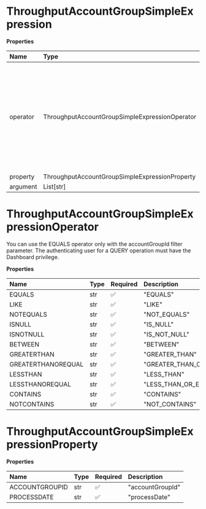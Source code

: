 # ThroughputAccountGroupSimpleExpression

**Properties**

| Name     | Type                                           | Required | Description                                                                                                                                                     |
| :------- | :--------------------------------------------- | :------- | :-------------------------------------------------------------------------------------------------------------------------------------------------------------- |
| operator | ThroughputAccountGroupSimpleExpressionOperator | ✅       | You can use the EQUALS operator only with the accountGroupId filter parameter. The authenticating user for a QUERY operation must have the Dashboard privilege. |
| property | ThroughputAccountGroupSimpleExpressionProperty | ✅       |                                                                                                                                                                 |
| argument | List[str]                                      | ❌       |                                                                                                                                                                 |

# ThroughputAccountGroupSimpleExpressionOperator

You can use the EQUALS operator only with the accountGroupId filter parameter. The authenticating user for a QUERY operation must have the Dashboard privilege.

**Properties**

| Name               | Type | Required | Description             |
| :----------------- | :--- | :------- | :---------------------- |
| EQUALS             | str  | ✅       | "EQUALS"                |
| LIKE               | str  | ✅       | "LIKE"                  |
| NOTEQUALS          | str  | ✅       | "NOT_EQUALS"            |
| ISNULL             | str  | ✅       | "IS_NULL"               |
| ISNOTNULL          | str  | ✅       | "IS_NOT_NULL"           |
| BETWEEN            | str  | ✅       | "BETWEEN"               |
| GREATERTHAN        | str  | ✅       | "GREATER_THAN"          |
| GREATERTHANOREQUAL | str  | ✅       | "GREATER_THAN_OR_EQUAL" |
| LESSTHAN           | str  | ✅       | "LESS_THAN"             |
| LESSTHANOREQUAL    | str  | ✅       | "LESS_THAN_OR_EQUAL"    |
| CONTAINS           | str  | ✅       | "CONTAINS"              |
| NOTCONTAINS        | str  | ✅       | "NOT_CONTAINS"          |

# ThroughputAccountGroupSimpleExpressionProperty

**Properties**

| Name           | Type | Required | Description      |
| :------------- | :--- | :------- | :--------------- |
| ACCOUNTGROUPID | str  | ✅       | "accountGroupId" |
| PROCESSDATE    | str  | ✅       | "processDate"    |

